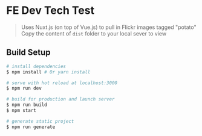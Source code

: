 # FE Dev Tech Test

> Uses Nuxt.js (on top of Vue.js) to pull in Flickr images tagged "potato"
Copy the content of `dist` folder to your local sever to view

## Build Setup

``` bash
# install dependencies
$ npm install # Or yarn install

# serve with hot reload at localhost:3000
$ npm run dev

# build for production and launch server
$ npm run build
$ npm start

# generate static project
$ npm run generate
```
